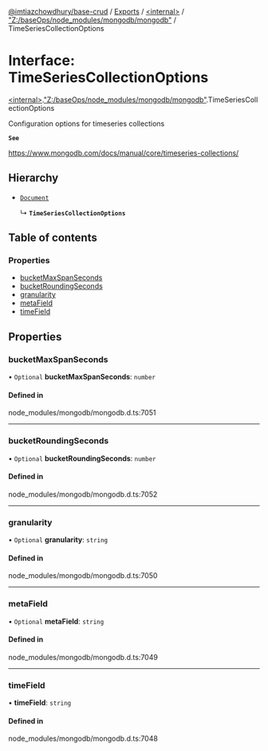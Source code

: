 [@imtiazchowdhury/base-crud](../README.md) / [Exports](../modules.md) / [\<internal\>](../modules/internal_.md) / ["Z:/baseOps/node\_modules/mongodb/mongodb"](../modules/internal_._Z__baseOps_node_modules_mongodb_mongodb_.md) / TimeSeriesCollectionOptions

# Interface: TimeSeriesCollectionOptions

[\<internal\>](../modules/internal_.md).["Z:/baseOps/node\_modules/mongodb/mongodb"](../modules/internal_._Z__baseOps_node_modules_mongodb_mongodb_.md).TimeSeriesCollectionOptions

Configuration options for timeseries collections

**`See`**

https://www.mongodb.com/docs/manual/core/timeseries-collections/

## Hierarchy

- [`Document`](internal_.Document-1.md)

  ↳ **`TimeSeriesCollectionOptions`**

## Table of contents

### Properties

- [bucketMaxSpanSeconds](internal_._Z__baseOps_node_modules_mongodb_mongodb_.TimeSeriesCollectionOptions.md#bucketmaxspanseconds)
- [bucketRoundingSeconds](internal_._Z__baseOps_node_modules_mongodb_mongodb_.TimeSeriesCollectionOptions.md#bucketroundingseconds)
- [granularity](internal_._Z__baseOps_node_modules_mongodb_mongodb_.TimeSeriesCollectionOptions.md#granularity)
- [metaField](internal_._Z__baseOps_node_modules_mongodb_mongodb_.TimeSeriesCollectionOptions.md#metafield)
- [timeField](internal_._Z__baseOps_node_modules_mongodb_mongodb_.TimeSeriesCollectionOptions.md#timefield)

## Properties

### bucketMaxSpanSeconds

• `Optional` **bucketMaxSpanSeconds**: `number`

#### Defined in

node_modules/mongodb/mongodb.d.ts:7051

___

### bucketRoundingSeconds

• `Optional` **bucketRoundingSeconds**: `number`

#### Defined in

node_modules/mongodb/mongodb.d.ts:7052

___

### granularity

• `Optional` **granularity**: `string`

#### Defined in

node_modules/mongodb/mongodb.d.ts:7050

___

### metaField

• `Optional` **metaField**: `string`

#### Defined in

node_modules/mongodb/mongodb.d.ts:7049

___

### timeField

• **timeField**: `string`

#### Defined in

node_modules/mongodb/mongodb.d.ts:7048
